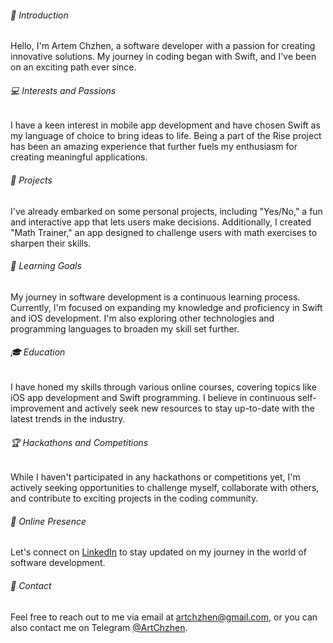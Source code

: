 ###### 👋 Introduction

Hello, I'm Artem Chzhen, a software developer with a passion for creating innovative solutions. My journey in coding began with Swift, and I've been on an exciting path ever since.

###### 💻 Interests and Passions

I have a keen interest in mobile app development and have chosen Swift as my language of choice to bring ideas to life. Being a part of the Rise project has been an amazing experience that further fuels my enthusiasm for creating meaningful applications.

###### 📱 Projects

I've already embarked on some personal projects, including "Yes/No," a fun and interactive app that lets users make decisions. Additionally, I created "Math Trainer," an app designed to challenge users with math exercises to sharpen their skills.

###### 🎯 Learning Goals

My journey in software development is a continuous learning process. Currently, I'm focused on expanding my knowledge and proficiency in Swift and iOS development. I'm also exploring other technologies and programming languages to broaden my skill set further.

###### 🎓 Education

I have honed my skills through various online courses, covering topics like iOS app development and Swift programming. I believe in continuous self-improvement and actively seek new resources to stay up-to-date with the latest trends in the industry.

###### 🏆 Hackathons and Competitions

While I haven't participated in any hackathons or competitions yet, I'm actively seeking opportunities to challenge myself, collaborate with others, and contribute to exciting projects in the coding community.

###### 🔗 Online Presence

Let's connect on [LinkedIn](https://www.linkedin.com/in/artem-chzhen/) to stay updated on my journey in the world of software development.

###### 📧 Contact

Feel free to reach out to me via email at [artchzhen@gmail.com](mailto:artchzhen@gmail.com), or you can also contact me on Telegram [@ArtChzhen](https://t.me/ArtChzhen).
